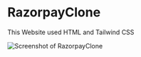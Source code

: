 # RazorpayClone
This Website used HTML and Tailwind CSS

![Screenshot of RazorpayClone](https://user-images.githubusercontent.com/96276958/231836765-32cf87c8-5ade-4b9e-97a7-455546aee86b.png)
